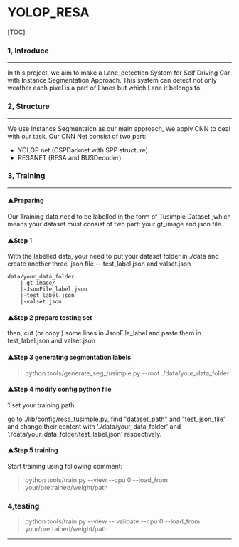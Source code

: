 YOLOP_RESA
===



[TOC]



### 1, Introduce
-----
In this project, we aim to make a Lane_detection System for Self Driving Car with Instance Segmentation Approach. This system can detect not only weather each pixel is a part of Lanes but which Lane it belongs to.


### 2, Structure
-----
We use Instance Segmentaion as our main approach, We apply CNN to deal with our task. Our CNN Net consist of two part:
+ YOLOP net (CSPDarknet with SPP structure)
+ RESANET (RESA and BUSDecoder)

### 3, Training
-----
#### ▲Preparing
Our Training data need to be labelled in the form of Tusimple Dataset ,which means your dataset must consist of two part: your gt_image and json file.
#### ▲Step 1
With the labelled data, your need to put your dataset folder in ./data and create another three .json file -- test_label.json and valset.json
    
    data/your_data_folder 
        |-gt_image/ 
        |-JsonFile_label.json
        |-test_label.json
        |-valset.json
#### ▲Step 2 prepare testing set
then, cut (or copy ) some lines in JsonFile_label and paste them in test_label.json and valset.json
#### ▲Step 3 generating segmentation labels
>python tools/generate_seg_tusimple.py --root ./data/your_data_folder
#### ▲Step 4 modify config python file
1.set your training path

go to ./lib/config/resa_tusimple.py, find "dataset_path" and
"test_json_file" and change their content with './data/your_data_folder' and './data/your_data_folder/test_label.json' respectively.
#### ▲Step 5 training
Start training using following comment:
> python tools/train.py --view --cpu 0 --load_from your/pretrained/weight/path


### 4,testing
> python tools/train.py --view -- validate --cpu 0 --load_from your/pretrained/weight/path
---